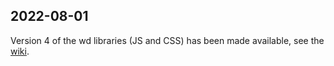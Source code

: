 ## 2022-08-01

Version 4 of the wd libraries (JS and CSS) has been made available, see the [wiki](https://github.com/wdonadelli/wd/wiki).




<!--
**wdonadelli/wdonadelli** is a ✨ _special_ ✨ repository because its `README.md` (this file) appears on your GitHub profile.

Here are some ideas to get you started:

- 🔭 I’m currently working on ...
- 🌱 I’m currently learning ...
- 👯 I’m looking to collaborate on ...
- 🤔 I’m looking for help with ...
- 💬 Ask me about ...
- 📫 How to reach me: ...
- 😄 Pronouns: ...
- ⚡ Fun fact: ...
-->
